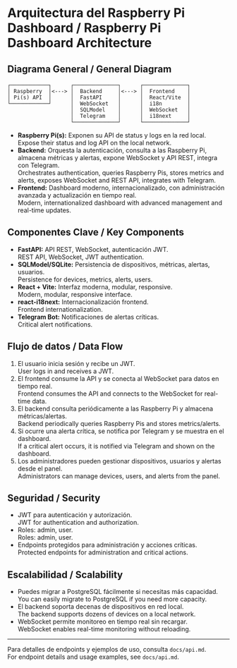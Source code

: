 # Arquitectura del Raspberry Pi Dashboard / Raspberry Pi Dashboard Architecture

## Diagrama General / General Diagram

```
┌────────────┐      ┌──────────────┐      ┌──────────────┐
│ Raspberry  │<---> │  Backend     │<---> │  Frontend    │
│ Pi(s) API  │      │  FastAPI     │      │  React/Vite  │
└────────────┘      │  WebSocket   │      │  i18n        │
                    │  SQLModel    │      │  WebSocket   │
                    │  Telegram    │      │  i18next     │                
                    └──────────────┘      └──────────────┘
```

- **Raspberry Pi(s):** Exponen su API de status y logs en la red local.  
  Expose their status and log API on the local network.
- **Backend:** Orquesta la autenticación, consulta a las Raspberry Pi, almacena métricas y alertas, expone WebSocket y API REST, integra con Telegram.  
  Orchestrates authentication, queries Raspberry Pis, stores metrics and alerts, exposes WebSocket and REST API, integrates with Telegram.
- **Frontend:** Dashboard moderno, internacionalizado, con administración avanzada y actualización en tiempo real.  
  Modern, internationalized dashboard with advanced management and real-time updates.

## Componentes Clave / Key Components

- **FastAPI:** API REST, WebSocket, autenticación JWT.  
  REST API, WebSocket, JWT authentication.
- **SQLModel/SQLite:** Persistencia de dispositivos, métricas, alertas, usuarios.  
  Persistence for devices, metrics, alerts, users.
- **React + Vite:** Interfaz moderna, modular, responsive.  
  Modern, modular, responsive interface.
- **react-i18next:** Internacionalización frontend.  
  Frontend internationalization.
- **Telegram Bot:** Notificaciones de alertas críticas.  
  Critical alert notifications.

## Flujo de datos / Data Flow

1. El usuario inicia sesión y recibe un JWT.  
   User logs in and receives a JWT.
2. El frontend consume la API y se conecta al WebSocket para datos en tiempo real.  
   Frontend consumes the API and connects to the WebSocket for real-time data.
3. El backend consulta periódicamente a las Raspberry Pi y almacena métricas/alertas.  
   Backend periodically queries Raspberry Pis and stores metrics/alerts.
4. Si ocurre una alerta crítica, se notifica por Telegram y se muestra en el dashboard.  
   If a critical alert occurs, it is notified via Telegram and shown on the dashboard.
5. Los administradores pueden gestionar dispositivos, usuarios y alertas desde el panel.  
   Administrators can manage devices, users, and alerts from the panel.

## Seguridad / Security

- JWT para autenticación y autorización.  
  JWT for authentication and authorization.
- Roles: admin, user.  
  Roles: admin, user.
- Endpoints protegidos para administración y acciones críticas.  
  Protected endpoints for administration and critical actions.

## Escalabilidad / Scalability

- Puedes migrar a PostgreSQL fácilmente si necesitas más capacidad.  
  You can easily migrate to PostgreSQL if you need more capacity.
- El backend soporta decenas de dispositivos en red local.  
  The backend supports dozens of devices on a local network.
- WebSocket permite monitoreo en tiempo real sin recargar.  
  WebSocket enables real-time monitoring without reloading.

---

Para detalles de endpoints y ejemplos de uso, consulta `docs/api.md`.  
For endpoint details and usage examples, see `docs/api.md`.
